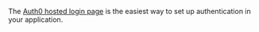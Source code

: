 The [Auth0 hosted login page](/hosted-pages/login) is the easiest way to set up authentication in your application. 
